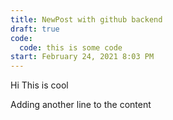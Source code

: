```yaml
---
title: NewPost with github backend
draft: true
code:
  code: this is some code
start: February 24, 2021 8:03 PM
---
```

Hi This is cool

Adding another line to the content